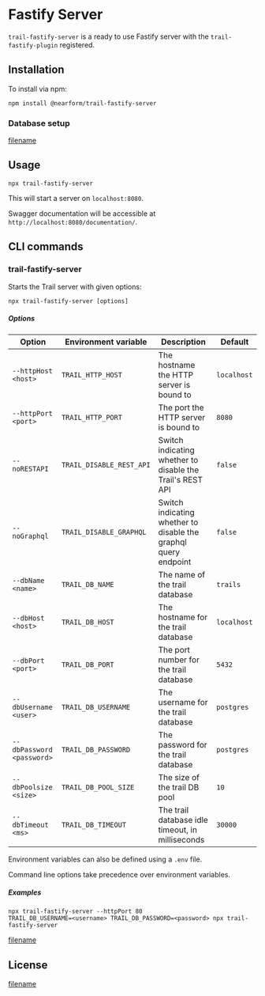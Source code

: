 # Fastify Server

`trail-fastify-server` is a ready to use Fastify server with the `trail-fastify-plugin` registered.

## Installation

To install via npm:

```
npm install @nearform/trail-fastify-server
```

### Database setup

[filename](_database.md ':include')

## Usage

```
npx trail-fastify-server
```

This will start a server on `localhost:8080`. 

Swagger documentation will be accessible at `http://localhost:8080/documentation/`.

## CLI commands

### trail-fastify-server

Starts the Trail server with given options:

```
npx trail-fastify-server [options]
```

##### Options

| Option                    | Environment variable     | Description                                                     | Default     |
|---------------------------|--------------------------|-----------------------------------------------------------------|-------------|
| `--httpHost <host>`       | `TRAIL_HTTP_HOST`        | The hostname the HTTP server is bound to                        | `localhost` |
| `--httpPort <port>`       | `TRAIL_HTTP_PORT`        | The port the HTTP server is bound to                            | `8080`      |
| `--noRESTAPI`             | `TRAIL_DISABLE_REST_API` | Switch indicating whether to disable the Trail's REST API       | `false`     |
| `--noGraphql`             | `TRAIL_DISABLE_GRAPHQL`  | Switch indicating whether to disable the graphql query endpoint | `false`     |
| `--dbName <name>`         | `TRAIL_DB_NAME`          | The name of the trail database                                  | `trails`    |
| `--dbHost <host>`         | `TRAIL_DB_HOST`          | The hostname for the trail database                             | `localhost` |
| `--dbPort <port>`         | `TRAIL_DB_PORT`          | The port number for the trail database                          | `5432`      |
| `--dbUsername <user>`     | `TRAIL_DB_USERNAME`      | The username for the trail database                             | `postgres`  |
| `--dbPassword <password>` | `TRAIL_DB_PASSWORD`      | The password for the trail database                             | `postgres`  |
| `--dbPoolsize <size>`     | `TRAIL_DB_POOL_SIZE`     | The size of the trail DB pool                                   | `10`        |
| `--dbTimeout <ms>`        | `TRAIL_DB_TIMEOUT`       | The trail database idle timeout, in milliseconds                | `30000`     |

Environment variables can also be defined using a `.env` file.

Command line options take precedence over environment variables.

##### Examples

```
npx trail-fastify-server --httpPort 80
TRAIL_DB_USERNAME=<username> TRAIL_DB_PASSWORD=<password> npx trail-fastify-server
```

[filename](_commands.md ':include')

## License

[filename](_license.md ':include')
